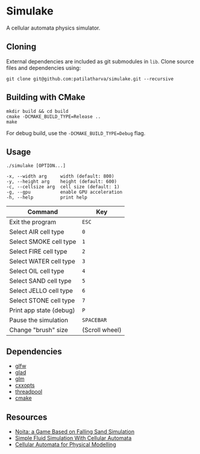 # Simulake

A cellular automata physics simulator.

## Cloning

External dependencies are included as git submodules in `lib`. Clone source
files and dependencies using:

```
git clone git@github.com:patilatharva/simulake.git --recursive
```

## Building with CMake

```
mkdir build && cd build
cmake -DCMAKE_BUILD_TYPE=Release ..
make
```

For debug build, use the `-DCMAKE_BUILD_TYPE=Debug` flag.

## Usage

```
./simulake [OPTION...]

-x, --width arg     width (default: 800)
-y, --height arg    height (default: 600)
-c, --cellsize arg  cell size (default: 1)
-g, --gpu           enable GPU acceleration
-h, --help          print help
```

| Command                 | Key            |
| ----------------------- | -------------- |
| Exit the program        | `ESC`          |
| Select AIR cell type    | `0`            |
| Select SMOKE cell type  | `1`            |
| Select FIRE cell type   | `2`            |
| Select WATER cell type  | `3`            |
| Select OIL cell type    | `4`            |
| Select SAND cell type   | `5`            |
| Select JELLO cell type  | `6`            |
| Select STONE cell type  | `7`            |
| Print app state (debug) | `P`            |
| Pause the simulation    | `SPACEBAR`     |
| Change "brush" size     | (Scroll wheel) |

## Dependencies

- [glfw](https://github.com/glfw/glfw)
- [glad](https://github.com/Dav1dde/glad)
- [glm](https://github.com/g-truc/glm)
- [cxxopts](https://github.com/jarro2783/cxxopts)
- [threadpool](https://github.com/bshoshany/thread-pool)
- [cmake](http://www.cmake.org/)

## Resources

- [Noita: a Game Based on Falling Sand Simulation](https://80.lv/articles/noita-a-game-based-on-falling-sand-simulation/)
- [Simple Fluid Simulation With Cellular Automata](https://w-shadow.com/blog/2009/09/01/simple-fluid-simulation/)
- [Cellular Automata for Physical Modelling](https://tomforsyth1000.github.io/papers/cellular_automata_for_physical_modelling.html)
